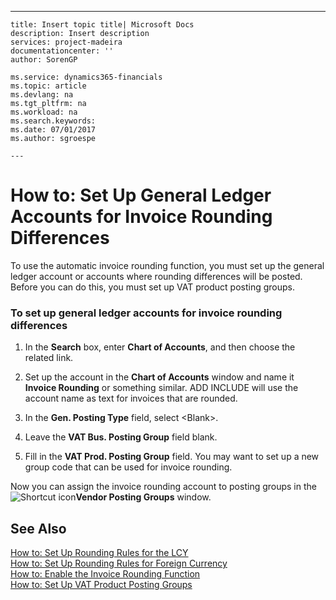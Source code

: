 ---
    title: Insert topic title| Microsoft Docs
    description: Insert description
    services: project-madeira
    documentationcenter: ''
    author: SorenGP

    ms.service: dynamics365-financials
    ms.topic: article
    ms.devlang: na
    ms.tgt_pltfrm: na
    ms.workload: na
    ms.search.keywords:
    ms.date: 07/01/2017
    ms.author: sgroespe

    ---
# How to: Set Up General Ledger Accounts for Invoice Rounding Differences
To use the automatic invoice rounding function, you must set up the general ledger account or accounts where rounding differences will be posted. Before you can do this, you must set up VAT product posting groups.  
  
### To set up general ledger accounts for invoice rounding differences  
  
1.  In the **Search** box, enter **Chart of Accounts**, and then choose the related link.  
  
2.  Set up the account in the **Chart of Accounts** window and name it **Invoice Rounding** or something similar. ADD INCLUDE<!--[!INCLUDE[navnow](../../includes/navnow_md.md)]--> will use the account name as text for invoices that are rounded.  
  
3.  In the **Gen. Posting Type** field, select \<Blank\>.  
  
4.  Leave the **VAT Bus. Posting Group** field blank.  
  
5.  Fill in the **VAT Prod. Posting Group** field. You may want to set up a new group code that can be used for invoice rounding.  
  
 Now you can assign the invoice rounding account to posting groups in the ![Shortcut icon](../FullExperience/media/shortcutcoldicon.gif "shortcutColdIcon")**Vendor Posting Groups** window.  
  
## See Also  
 [How to: Set Up Rounding Rules for the LCY](../FullExperience/how-to-set-up-rounding-rules-for-the-lcy.md)   
 [How to: Set Up Rounding Rules for Foreign Currency](../FullExperience/how-to-set-up-rounding-rules-for-foreign-currency.md)   
 [How to: Enable the Invoice Rounding Function](../FullExperience/how-to-enable-the-invoice-rounding-function.md)   
 [How to: Set Up VAT Product Posting Groups](../FullExperience/how-to-set-up-vat-product-posting-groups.md)